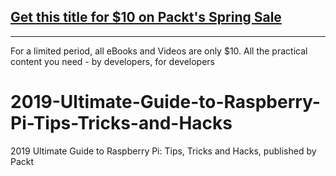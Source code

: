## [Get this title for $10 on Packt's Spring Sale](https://www.packt.com/V13674?utm_source=github&utm_medium=packt-github-repo&utm_campaign=spring_10_dollar_2022)
-----
For a limited period, all eBooks and Videos are only $10. All the practical content you need \- by developers, for developers

# 2019-Ultimate-Guide-to-Raspberry-Pi-Tips-Tricks-and-Hacks
2019 Ultimate Guide to Raspberry Pi: Tips, Tricks and Hacks, published by Packt

